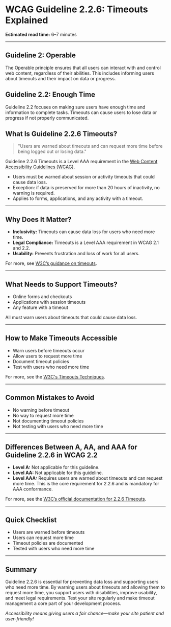 <!--
title: WCAG Guideline 2.2.6: Timeouts Explained
series: Making the Web Accessible for All
description: A practical guide to WCAG Guideline 2.2.6 (Timeouts)—what it means, why it matters, and how to ensure users are warned about timeouts and can request more time.
keywords: wcag 2.2.6, timeouts, session, accessibility, web standards, digital inclusion
image: WCAG-Series-2-2-6.png
imageAlt: Blue text on yellow background saying, "Web Content Accessibiilty Guiedlines (WCAG) 2.2.6 Explained, Timeouts"
published: true
date: 2025-07-03
-->

# **WCAG Guideline 2.2.6: Timeouts Explained**

**Estimated read time:** 6–7 minutes

---

## **Guideline 2: Operable**

The Operable principle ensures that all users can interact with and control web content, regardless of their abilities. This includes informing users about timeouts and their impact on data or progress.

## **Guideline 2.2: Enough Time**

Guideline 2.2 focuses on making sure users have enough time and information to complete tasks. Timeouts can cause users to lose data or progress if not properly communicated.

## **What Is Guideline 2.2.6 Timeouts?**

<!-- [Illustration: User receiving a timeout warning and requesting more time] -->

> "Users are warned about timeouts and can request more time before being logged out or losing data."

Guideline 2.2.6 Timeouts is a Level AAA requirement in the [Web Content Accessibility Guidelines (WCAG)](https://www.w3.org/WAI/WCAG22/quickref/#timeouts).

- Users must be warned about session or activity timeouts that could cause data loss.
- Exception: if data is preserved for more than 20 hours of inactivity, no warning is required.
- Applies to forms, applications, and any activity with a timeout.

---

## **Why Does It Matter?**

<!-- [Infographic: User receiving warning, session icon, and settings gear] -->

- **Inclusivity:** Timeouts can cause data loss for users who need more time.
- **Legal Compliance:** Timeouts is a Level AAA requirement in WCAG 2.1 and 2.2.
- **Usability:** Prevents frustration and loss of work for all users.

For more, see [W3C’s guidance on timeouts](https://www.w3.org/WAI/WCAG22/Understanding/timeouts.html).

---

## **What Needs to Support Timeouts?**

<!-- [Grid: Forms, checkouts, applications, all with timeout icons] -->

- Online forms and checkouts
- Applications with session timeouts
- Any feature with a timeout

All must warn users about timeouts that could cause data loss.

---

## **How to Make Timeouts Accessible**

<!-- [Side-by-side code snippets: Timeout warning, request more time]
[Example: Settings panel for timeouts] -->

- Warn users before timeouts occur
- Allow users to request more time
- Document timeout policies
- Test with users who need more time

For more, see the [W3C's Timeouts Techniques](https://www.w3.org/WAI/WCAG22/Techniques/general/G198).

---

## **Common Mistakes to Avoid**

<!-- [Do/Don't graphic: Left side with warning, right side with no warning] -->

- No warning before timeout
- No way to request more time
- Not documenting timeout policies
- Not testing with users who need more time

---

## **Differences Between A, AA, and AAA for Guideline 2.2.6 in WCAG 2.2**

<!-- [Infographic: Three columns labeled A, AA, AAA with example requirements for each] -->

- **Level A:** Not applicable for this guideline.
- **Level AA:** Not applicable for this guideline.
- **Level AAA:** Requires users are warned about timeouts and can request more time. This is the core requirement for 2.2.6 and is mandatory for AAA conformance.

For more, see the [W3C’s official documentation for 2.2.6 Timeouts](https://www.w3.org/WAI/WCAG22/Understanding/timeouts.html).

---

## **Quick Checklist**

<!-- [Checklist graphic: Icons for each item (timeout, warning, request, etc.)] -->

- Users are warned before timeouts
- Users can request more time
- Timeout policies are documented
- Tested with users who need more time

---

## **Summary**

<!-- [Illustration: User requesting more time before a timeout] -->

Guideline 2.2.6 is essential for preventing data loss and supporting users who need more time. By warning users about timeouts and allowing them to request more time, you support users with disabilities, improve usability, and meet legal requirements. Test your site regularly and make timeout management a core part of your development process.

*Accessibility means giving users a fair chance—make your site patient and user-friendly!*
